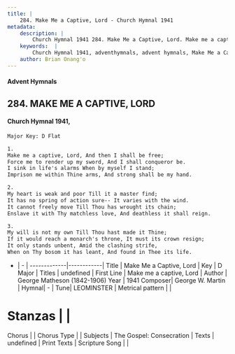 ```yaml
---
title: |
    284. Make Me a Captive, Lord - Church Hymnal 1941
metadata:
    description: |
        Church Hymnal 1941 284. Make Me a Captive, Lord. Make me a captive, Lord, And then I shall be free; Force me to render up my sword, And I shall conqueror be. I sink in life's alarms When by myself I stand; Imprison me within Thine arms, And strong shall be my hand. 
    keywords:  |
        Church Hymnal 1941, adventhymnals, advent hymnals, Make Me a Captive, Lord, Make me a captive, Lord. 
    author: Brian Onang'o
---
```


#### Advent Hymnals
## 284. MAKE ME A CAPTIVE, LORD
####  Church Hymnal 1941,

```txt
Major Key: D Flat

1.
Make me a captive, Lord, And then I shall be free;
Force me to render up my sword, And I shall conqueror be.
I sink in life's alarms When by myself I stand;
Imprison me within Thine arms, And strong shall be my hand.

2.
My heart is weak and poor Till it a master find;
It has no spring of action sure-- It varies with the wind.
It cannot freely move Till Thou has wrought its chain;
Enslave it with Thy matchless love, And deathless it shall reign.

3.
My will is not my own Till Thou hast made it Thine;
If it would reach a monarch's throne, It must its crown resign;
It only stands unbent, Amid the clashing strife,
When on Thy bosom it has leant, And found in Thee its life.

```

- |   -  |
-------------|------------|
Title | Make Me a Captive, Lord |
Key | D Major |
Titles | undefined |
First Line | Make me a captive, Lord |
Author | George Matheson (1842-1906)
Year | 1941
Composer| George W. Martin |
Hymnal|  - |
Tune| LEOMINSTER |
Metrical pattern | |
# Stanzas |  |
Chorus |  |
Chorus Type |  |
Subjects | The Gospel: Consecration |
Texts | undefined |
Print Texts | 
Scripture Song |  |
    
